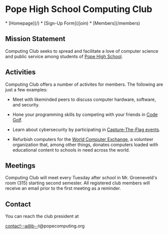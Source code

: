# Pope High School Computing Club

<nav>
* [Homepage](/)</li>
* [Sign-Up Form](/join)</li>
* [Members](/members)</li>
</nav>

<main>
<section>

## Mission Statement

Computing Club seeks to spread and facilitate a love of
computer science and public service among students of [Pope
High School](https://www.cobbk12.org/Pope).

</section>
<section>

## Activities

Computing Club offers a number of activites for members. The
following are just a few examples:

* Meet with likeminded peers to discuss computer hardware,
  software, and security.

* Hone your programming skills by competing with your
  friends in [Code
  Golf](https://en.wikipedia.org/wiki/Code_golf).

* Learn about cybersecurity by participating in
  [Capture-The-Flag
  events](https://dev.to/atan/what-is-ctf-and-how-to-get-started-3f04).

* Refurbish computers for the [World Computer
  Exchange](https://worldcomputerexchange.org/), a volunteer
  organization that, among other things, donates computers
  loaded with educational content to schools in need across
  the world.

</section>
<section>

## Meetings

Computing Club will meet every Tuesday after school in Mr.
Groeneveld's room (315) starting second semester. All
registered club members will receive an email prior to the
first meeting as a reminder.

</section>
</main>


<aside>

## Contact

You can reach the club president at

<a href="&#109;&#97;&#105;&#108;&#116;&#111;&#58;%63%6F%6E%74%61%63%74%40%70%6F%70%65%63%6F%6D%70%75%74%69%6E%67%2E%6F%72%67">contac<!--a@b-->t@popec<!-- c@d-->omputin<!--e.f -->g.org</a>

</aside>

